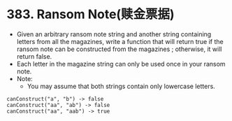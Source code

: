 # 383. Ransom Note(赎金票据)
* Given an arbitrary ransom note string and another string containing letters from all the magazines, write a function that will return true if the ransom note can be constructed from the magazines ; otherwise, it will return false.
* Each letter in the magazine string can only be used once in your ransom note.
* Note:
    * You may assume that both strings contain only lowercase letters.
```text
canConstruct("a", "b") -> false
canConstruct("aa", "ab") -> false
canConstruct("aa", "aab") -> true
```

